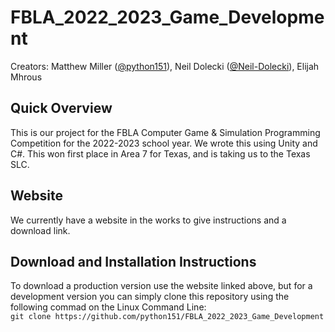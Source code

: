 # FBLA_2022_2023_Game_Development

Creators:
Matthew Miller (<a href="https://github.com/python151/">@python151</a>),
Neil Dolecki (<a href="https://github.com/Neil-Dolecki">@Neil-Dolecki</a>),
Elijah Mhrous

<h2>Quick Overview</h2>
This is our project for the FBLA Computer Game & Simulation Programming Competition for the 2022-2023 school year. We wrote this using Unity and C#. This won first place in Area 7 for Texas, and is taking us to the Texas SLC.

<h2>Website</h2>
We currently have a website in the works to give instructions and a download link.

<h2>Download and Installation Instructions</h2>
To download a production version use the website linked above, but for a development version you can simply clone this repository using the following commad on the Linux Command Line: </br>
<code>git clone https://github.com/python151/FBLA_2022_2023_Game_Development</code>
